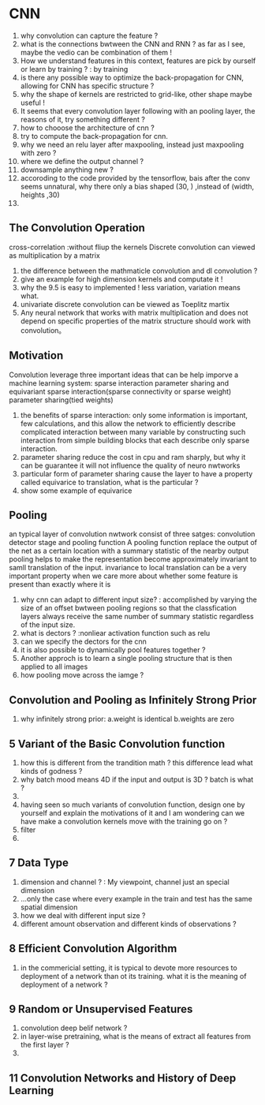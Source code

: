 # CNN
1. why convolution can capture the feature ?
2. what is the connections bwtween the CNN and RNN ? as far as I see, maybe the vedio can be combination of them !
3. How we understand features in this context, features are pick by ourself or learn by training ? : by training
4. is there any possible way to optimize the back-propagation for CNN, allowing for CNN has specific structure ?
5. why the shape of kernels are restricted to grid-like, other shape maybe useful !
6. It seems that every convolution layer following with an pooling layer, the reasons of it, try something different ?
7. how to chooose the architecture of cnn ?
8. try to compute the back-propagation for cnn.
9. why we need an relu layer after maxpooling, instead just maxpooling with zero ?
10. where we define the output channel ?
11. downsample anything new ?
13. accoroding to the code provided by the tensorflow, bais after the conv seems unnatural, why there only a bias shaped (30, ) ,instead of (width, heights ,30)
14.

## The Convolution Operation
cross-correlation :without fliup the kernels
Discrete convolution can viewed as multiplication by a matrix
1. the difference between the mathmaticle convolution and dl convolution ?
2. give an example for high dimension kernels and computate it !
3. why the 9.5 is easy to implemented ! less variation, variation means what.
4. univariate discrete convolution can be viewed as  Toeplitz martix
5. Any neural network  that works with matrix multiplication and does not depend on specific properties of the matrix structure should work with convolution。

## Motivation
Convolution leverage three important ideas that can be help imporve a machine learning system: sparse interaction  parameter sharing and equivariant
sparse interaction(sparse connectivity or sparse weight)
parameter sharing(tied weights)
1. the benefits of sparse interaction: only some information is important, few calculations, and this allow the network to efficiently describe complicated interaction between many variable by constructing such interaction from simple building blocks that each describe only sparse interaction.
2. parameter sharing reduce the cost in cpu and ram sharply, but why it can be guarantee it will not influence the quality of neuro nwtworks
3. particular form of parameter sharing cause the layer to have a property called equivarice to translation, what is the particular ?
4. show some example of equivarice

## Pooling
an typical layer of convolution nwtwork consist of three satges: convolution  detector stage  and pooling function
A pooling function replace the output of the net as a certain location with a summary statistic of the nearby output
pooling helps to make  the representation become approximately invariant to samll translation of the input.
invariance to local translation can be a very important property when we care more about whether some feature is present than exactly where it is
1. why cnn can adapt to different input size? : accomplished by varying the size of an offset bwtween pooling regions so that the classfication layers always receive the same number of summary statistic regardless of the input size.
2. what is dectors ? :nonliear activation function such as relu
3. can we specify the dectors for the cnn
4. it is also possible to dynamically pool features together ?
5. Another approch is to learn a single pooling structure that is then applied to all images
6. how pooling move across the iamge ?
## Convolution and Pooling as Infinitely Strong Prior
1. why infinitely strong prior:  a.weight is identical  b.weights are zero

## 5 Variant of the Basic Convolution function
1. how this is different from the trandition math ? this difference lead what kinds of godness ?
2. why batch mood means 4D if the input and output is 3D ? batch is what ?
3.
4. having seen so much variants of convolution function, design one by yourself and explain the motivations of it and I am wondering can we have make a convolution kernels move with the training go on ?
5. filter
6.

## 7 Data Type
1. dimension and channel ? : My viewpoint, channel just an special dimension
2. ...only the case where every example in the train and test has the same spatial dimension
3. how we deal with different input size ?
4. different amount observation and different kinds of observations ?

## 8 Efficient Convolution Algorithm
1. in the commericial setting, it is typical to devote more resources to deployment of a network than ot its training. what it is the meaning of deployment of a network ?

## 9 Random or Unsupervised Features
1. convolution deep belif network ?
2. in layer-wise pretraining, what is the means of extract all features from the first layer ?
3.
## 11 Convolution Networks and History of Deep Learning
